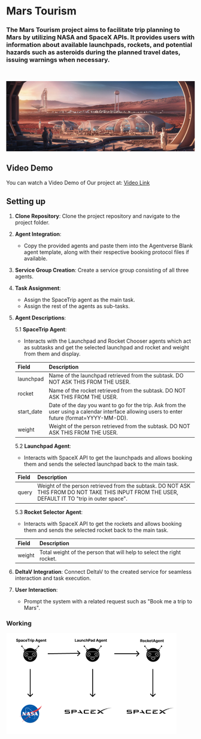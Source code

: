 # Mars Tourism

### The Mars Tourism project aims to facilitate trip planning to Mars by utilizing NASA and SpaceX APIs. It provides users with information about available launchpads, rockets, and potential hazards such as asteroids during the planned travel dates, issuing warnings when necessary.
<br/>

![alt text](mars.jpeg)

## Video Demo

You can watch a Video Demo of Our project at: [Video Link](https://drive.google.com/drive/folders/1gdjTXcfhwj98s0RVtGJTuTPOlhVEVbG6?usp=drive_link)

## Setting up 

1. **Clone Repository**: Clone the project repository and navigate to the project folder.

2. **Agent Integration**:

   - Copy the provided agents and paste them into the Agentverse Blank agent template, along with their respective booking protocol files if available.

3. **Service Group Creation**: Create a service group consisting of all three agents.

4. **Task Assignment**:

   - Assign the SpaceTrip agent as the main task.
   - Assign the rest of the agents as sub-tasks.

5. **Agent Descriptions**:

   5.1 **SpaceTrip Agent**:

   - Interacts with the Launchpad and Rocket Chooser agents which act as subtasks and get the selected launchpad and rocket and weight from them and display.

   | Field      | Description                                                                                                                                   |
   | ---------- | --------------------------------------------------------------------------------------------------------------------------------------------- |
   | launchpad  | Name of the launchpad retrieved from the subtask. DO NOT ASK THIS FROM THE USER.                                                              |
   | rocket     | Name of the rocket retrieved from the subtask. DO NOT ASK THIS FROM THE USER.                                                                 |
   | start_date | Date of the day you want to go for the trip. Ask from the user using a calendar interface allowing users to enter future (format=YYYY-MM-DD). |
   | weight     | Weight of the person retrieved from the subtask. DO NOT ASK THIS FROM THE USER.                                                               |

   5.2 **Launchpad Agent**:

   - Interacts with SpaceX API to get the launchpads and allows booking them and sends the selected launchpad back to the main task.

   | Field | Description                                                                                                                                      |
   | ----- | ------------------------------------------------------------------------------------------------------------------------------------------------ |
   | query | Weight of the person retrieved from the subtask. DO NOT ASK THIS FROM DO NOT TAKE THIS INPUT FROM THE USER, DEFAULT IT TO "trip in outer space". |

   5.3 **Rocket Selector Agent**:

   - Interacts with SpaceX API to get the rockets and allows booking them and sends the selected rocket back to the main task.

   | Field  | Description                                                           |
   | ------ | --------------------------------------------------------------------- |
   | weight | Total weight of the person that will help to select the right rocket. |

6. **DeltaV Integration**: Connect DeltaV to the created service for seamless interaction and task execution.

7. **User Interaction**:
   - Prompt the system with a related request such as "Book me a trip to Mars".

### Working

![alt text](structure.png)

